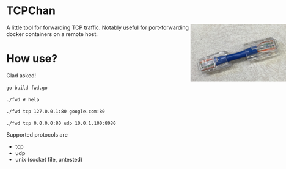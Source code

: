 # TCPChan

<img src="https://raw.githubusercontent.com/CreativeCactus/TCPChan/master/cat.png" alt="cat" style="height:150px; width:250px; right: 0px; position:absolute;"></img>

A little tool for forwarding TCP traffic. Notably useful for port-forwarding docker containers on a remote host.

# How use?

Glad asked!

``` go build fwd.go ```

``` ./fwd # help ```

``` ./fwd tcp 127.0.0.1:80 google.com:80 ```

``` ./fwd tcp 0.0.0.0:80 udp 10.0.1.100:8080 ```

Supported protocols are 
 - tcp
 - udp
 - unix (socket file, untested)

